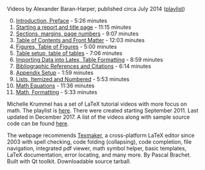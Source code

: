 
Videos by Alexander Baran-Harper, published circa July 2014
([playlist](https://www.youtube.com/playlist?list=PLNnwglGGYoTtW7o4PHFOSWGevcdFa3v3D))

 0. [Introduction, Preface](https://www.youtube.com/watch?v=FXujG7c9p8g) - 5:26 minutes
 1. [Starting a report and title page](https://www.youtube.com/watch?v=7HC9xEZsqdM) - 11:15 minutes
 2. [Sections, margins, page numbers](https://www.youtube.com/watch?v=z--L_AwXdMs) - 9:07 minutes
 3. [Table of Contents and Front Matter](https://www.youtube.com/watch?v=WdaKfekMYQ0) - 12:03 minutes
 4. [Figures, Table of Figures](https://www.youtube.com/watch?v=H3Gw954IJ18) - 5:00 minutes
 5. [Table setup, table of tables](https://www.youtube.com/watch?v=gpzeV-N7wfk) - 7:06 minutes
 6. [Importing Data into Latex, Table Formatting](https://www.youtube.com/watch?v=HwIvMrftOH4) - 8:59 minutes
 7. [Bibliographic References and Citations](https://www.youtube.com/watch?v=HFH3yxmk5SE) - 6:14 minutes
 8. [Appendix Setup](https://www.youtube.com/watch?v=2iG-WKGmpUA) - 1:59 minutes
 9. [Lists, Itemized and Numbered](https://www.youtube.com/watch?v=ewIMethZQ3E) - 5:53 minutes
 10. [Math Equations](https://www.youtube.com/watch?v=b0zqTCKYnyk) - 11:36 minutes
 11. [Math, Formatting](https://www.youtube.com/watch?v=QdRw5eXNwHA) - 5:33 minutes

Michelle Krummel has a set of LaTeX tutorial videos with more focus on math.  The playlist is
[here](https://www.youtube.com/playlist?list=PL1D4EAB31D3EBC449).
There were created starting September 2011.  Last updated in December 2017.
A list of the videos along with sample source code can be found [here](http://mrskrummel.com/tutorials.html).

The webpage recommends [Texmaker](http://www.xm1math.net/texmaker/), a cross-platform LaTeX editor since 2003
with spell checking, code folding (collapsing), code completion, file navigation, integrated pdf viewer,
math symbol helper, basic templates, LaTeX documentation, error locating, and many more.  By Pascal Brachet.
Built with Qt toolkit.  Downloadable source tarball.

